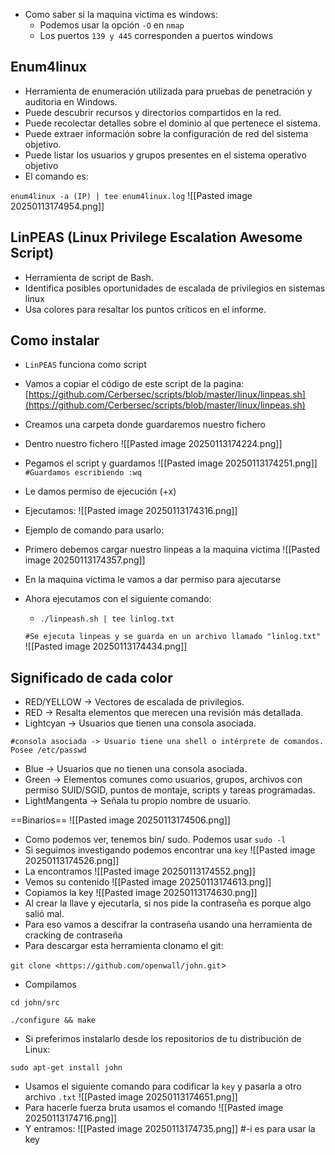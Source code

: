 - Como saber si la maquina victima es windows:
    - Podemos usar la opción `-O` en `nmap`
    - Los puertos `139 y 445` corresponden a puertos windows

## Enum4linux

- Herramienta de enumeración utilizada para pruebas de penetración y auditoria en Windows.
- Puede descubrir recursos y directorios compartidos en la red.
- Puede recolectar detalles sobre el dominio al que pertenece el sistema.
- Puede extraer información sobre la configuración de red del sistema objetivo.
- Puede listar los usuarios y grupos presentes en el sistema operativo objetivo
- El comando es:

`enum4linux -a (IP) | tee enum4linux.log`
![[Pasted image 20250113174954.png]]

## LinPEAS (Linux Privilege Escalation Awesome Script)

- Herramienta de script de Bash.
- Identifica posibles oportunidades de escalada de privilegios en sistemas linux
- Usa colores para resaltar los puntos críticos en el informe.

## Como instalar

- `LinPEAS` funciona como script
- Vamos a copiar el código de este script de la pagina: [https://github.com/Cerbersec/scripts/blob/master/linux/linpeas.sh](https://github.com/Cerbersec/scripts/blob/master/linux/linpeas.sh)
- Creamos una carpeta donde guardaremos nuestro fichero
- Dentro nuestro fichero
![[Pasted image 20250113174224.png]]
- Pegamos el script y guardamos
![[Pasted image 20250113174251.png]]
`#Guardamos escribiendo :wq`

- Le damos permiso de ejecución (+x)
- Ejecutamos:
![[Pasted image 20250113174316.png]]
- Ejemplo de comando para usarlo:
- Primero debemos cargar nuestro linpeas a la maquina victima
![[Pasted image 20250113174357.png]]
- En la maquina victima le vamos a dar permiso para ajecutarse
    
- Ahora ejecutamos con el siguiente comando:
    
    - `./linpeash.sh | tee linlog.txt`
    
    `#Se ejecuta linpeas y se guarda en un archivo llamado "linlog.txt"`
![[Pasted image 20250113174434.png]]
## Significado de cada color

- RED/YELLOW → Vectores de escalada de privilegios.
- RED → Resalta elementos que merecen una revisión más detallada.
- Lightcyan → Usuarios que tienen una consola asociada.

`#consola asociada -> Usuario tiene una shell o intérprete de comandos. Posee /etc/passwd`

- Blue → Usuarios que no tienen una consola asociada.
- Green → Elementos comunes como usuarios, grupos, archivos con permiso SUID/SGID, puntos de montaje, scripts y tareas programadas.
- LightMangenta → Señala tu propio nombre de usuario.

==Binarios==
![[Pasted image 20250113174506.png]]
- Como podemos ver, tenemos bin/ sudo. Podemos usar `sudo -l`
- Si seguimos investigando podemos encontrar una `key`
![[Pasted image 20250113174526.png]]
- La encontramos
![[Pasted image 20250113174552.png]]
- Vemos su contenido
![[Pasted image 20250113174613.png]]
- Copiamos la key
![[Pasted image 20250113174630.png]]
- Al crear la llave y ejecutarla, si nos pide la contraseña es porque algo salió mal.
- Para eso vamos a descifrar la contraseña usando una herramienta de cracking de contraseña
- Para descargar esta herramienta clonamo el git:

`git clone <https://github.com/openwall/john.git`>

- Compilamos

`cd john/src`

`./configure && make`

- Si preferimos instalarlo desde los repositorios de tu distribución de Linux:

`sudo apt-get install john`

- Usamos el siguiente comando para codificar la `key` y pasarla a otro archivo `.txt`
![[Pasted image 20250113174651.png]]
- Para hacerle fuerza bruta usamos el comando
![[Pasted image 20250113174716.png]]
- Y entramos:
![[Pasted image 20250113174735.png]]
#-i es para usar la key
